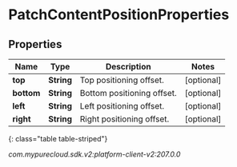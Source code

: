 # PatchContentPositionProperties


## Properties

| Name | Type | Description | Notes |
| ------------ | ------------- | ------------- | ------------- |
| **top** | **String** | Top positioning offset. |  [optional] |
| **bottom** | **String** | Bottom positioning offset. |  [optional] |
| **left** | **String** | Left positioning offset. |  [optional] |
| **right** | **String** | Right positioning offset. |  [optional] |
{: class="table table-striped"}




_com.mypurecloud.sdk.v2:platform-client-v2:207.0.0_

